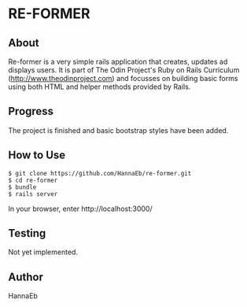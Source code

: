 # RE-FORMER

## About

Re-former is a very simple rails application that creates, updates ad displays users. It is part of The Odin Project's Ruby on Rails Curriculum (http://www.theodinproject.com) and focusses on building basic forms using both HTML and helper methods provided by Rails.


## Progress

The project is finished and basic bootstrap styles have been added.


## How to Use

```
$ git clone https://github.com/HannaEb/re-former.git
$ cd re-former
$ bundle
$ rails server
```
In your browser, enter http://localhost:3000/


## Testing

Not yet implemented.


## Author

HannaEb

